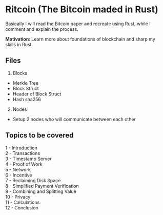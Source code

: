 # Ritcoin (The Bitcoin maded in Rust)

Basically I will read the Bitcoin paper and recreate using Rust, while I comment and explain the process.

<b>Motivation: </b> Learn more about foundations of blockchain and sharp my skills in Rust.


## Files
1. Blocks
- Merkle Tree
- Block Struct
- Header of Block Struct
- Hash sha256
2. Nodes
- Setup 2 nodes who will communicate between each other

## Topics to be covered
1 - Introduction <br />
2 - Transactions <br />
3 - Timestamp Server <br />
4 - Proof of Work <br />
5 - Network <br />
6 - Incentive <br />
7 - Reclaiming Disk Space <br />
8 - Simplified Payment Verification <br />
9 - Combining and Splitting Value <br />
10 - Privacy <br />
11 - Calculations <br />
12 - Conclusion <br />

<!-- Users submit pending transaction orders. These orders get disseminated to all miners.

Every miner assembles pending transactions into a block and starts solving a computational puzzle for this block. If the miner is successful to be the first guy to solve the problem, her block is committed to the chain and the miner is paid 2 ETH plus collects the sum all of all transaction fees in the block (which recently can be as high as another 2 ETH) -->

